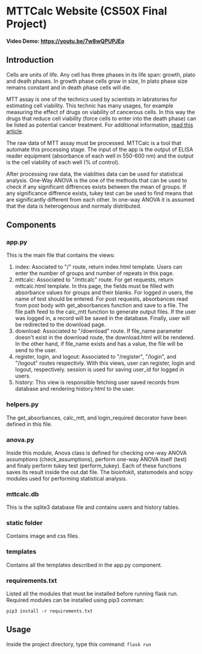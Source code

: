 # MTTCalc Website (CS50X Final Project)
#### Video Demo: https://youtu.be/7w8wQPUPJEo

## Introduction

Cells are units of life. Any cell has three phases in its life span: growth, plato and death phases.
In growth phase cells grow in size, In plato phase size remains constant and in death phase cells will die.

MTT assay is one of the technics used by scientists in labratories for estimating cell viability. This technic has many usages, for example measuring the effect of drugs on viability of cancerous cells. In this way the drugs that reduce cell viability (force cells to enter into the death phase) can be listed as potential cancer treatment. For additional information, [read this article](https://www.sigmaaldrich.com/US/en/technical-documents/protocol/cell-culture-and-cell-culture-analysis/cell-counting-and-health-analysis/cell-proliferation-kit-i-mtt).

The raw data of MTT assay must be processed. MTTCalc is a tool that automate this processing stage. The input of the app is the output of ELISA reader equipment (absorbance of each well in 550-600 nm) and the output is the cell viability of each well (% of control).

After processing raw data, the viablities data can be used for statistical analysis. One-Way ANOVA is the one of the methods that can be used to check if any significant diffrences exists between the mean of groups. If any significance diffrence exists, tukey test can be used  to find means that are significantly different from each other. In one-way ANOVA it is assumed that the data is heterogenous and normaly distributed.

## Components

### app.py
This is the main file that contains the views:
1. index: Asociated to "/" route, return index.html template. Users can enter the number of groups and number of repeats in this page.
2. mttcalc: Associated to "/mttcalc" route. For get requests, return mttcalc.html template. In this page, the fields must be filled with absorbance values for groups and their blanks. For logged in users, the name of test should be entered. For post requests, absorbances read from post body with get_absorbances function and save to a file. The file path feed to the calc_mtt function to generate output files. If the user was logged in, a record will be saved in the database. Finally, user will be redirected to the download page.
3. download: Associated to "/download" route. If file_name parameter doesn't exist in the download route, the download.html will be rendered. In the other hand, if file_name exists and has a value, the file will be send to the user.
4. register, login, and logout: Associated to "/register", "/login", and "/logout" routes respectivly. With this views, user can register, login and logout, respectively. session is used for saving user_id for logged in users.
5. history: This view is responsible fetching user saved records from database and rendering history.html to the user.
### helpers.py
The get_absorbances, calc_mtt, and login_required decorator have been defined in this file.
### anova.py
Inside this module, Anova class is defined for checking one-way ANOVA assumptions (check_assumptions), perform one-way ANOVA itself (test) and finaly perform tukey test (perform_tukey). Each of these functions saves its result inside the out.dat file. The bioinfokit, statsmodels and scipy modules used for performing statistical analysis.
### mttcalc.db
This is the sqlite3 database file and contains users and history tables.
### static folder
Contains image and css files.
### templates
Contains all the templates described in the app.py component.
### requirements.txt
Listed all the modules that must be installed before running flask run.
Required modules can be installed using pip3 comman:

`pip3 install -r requirements.txt`

## Usage
Inside the project directory, type this command:
`flask run`
